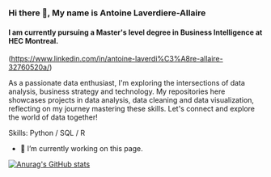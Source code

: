 ### Hi there 👋, My name is Antoine Laverdiere-Allaire
#### I am currently pursuing a Master's level degree in Business Intelligence at HEC Montreal.
(https://www.linkedin.com/in/antoine-laverdi%C3%A8re-allaire-32760520a/)

As a passionate data enthusiast, I'm exploring the intersections of data analysis, business strategy and technology. My repositories here showcases projects in data analysis, data cleaning and data visualization, reflecting on my journey mastering these skills. Let's connect and explore the world of data together!

Skills: Python / SQL / R

- 🔭 I’m currently working on this page. 

[![Anurag's GitHub stats](https://github-readme-stats.vercel.app/api?username=antoinela65)](https://github.com/anuraghazra/github-readme-stats)
